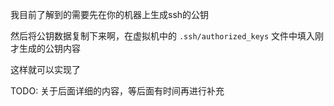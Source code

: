 
我目前了解到的需要先在你的机器上生成ssh的公钥

然后将公钥数据复制下来啊，在虚拟机中的 `.ssh/authorized_keys` 文件中填入刚才生成的公钥内容

这样就可以实现了

TODO: 关于后面详细的内容，等后面有时间再进行补充
